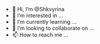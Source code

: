 - 👋 Hi, I’m @Shkvyrina
- 👀 I’m interested in ...
- 🌱 I’m currently learning ...
- 💞️ I’m looking to collaborate on ...
- 📫 How to reach me ...

<!---
Shkvyrina/Shkvyrina is a ✨ special ✨ repository because its `README.md` (this file) appears on your GitHub profile.
You can click the Preview link to take a look at your changes.
--->
